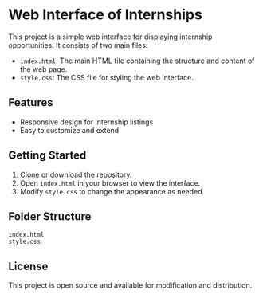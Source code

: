 # Web Interface of Internships

This project is a simple web interface for displaying internship opportunities. It consists of two main files:

- `index.html`: The main HTML file containing the structure and content of the web page.
- `style.css`: The CSS file for styling the web interface.

## Features
- Responsive design for internship listings
- Easy to customize and extend

## Getting Started
1. Clone or download the repository.
2. Open `index.html` in your browser to view the interface.
3. Modify `style.css` to change the appearance as needed.

## Folder Structure
```
index.html
style.css
```

## License
This project is open source and available for modification and distribution.
